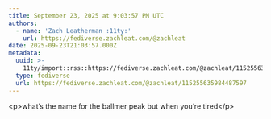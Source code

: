 ```yaml
---
title: September 23, 2025 at 9:03:57 PM UTC
authors:
  - name: 'Zach Leatherman :11ty:'
    url: https://fediverse.zachleat.com/@zachleat
date: 2025-09-23T21:03:57.000Z
metadata:
  uuid: >-
    11ty/import::rss::https://fediverse.zachleat.com/@zachleat/115255635984487597
  type: fediverse
  url: https://fediverse.zachleat.com/@zachleat/115255635984487597
---
```

\<p>what’s the name for the ballmer peak but when you’re tired\</p>